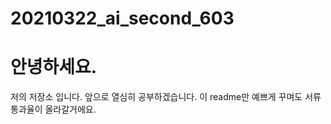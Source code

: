 # 20210322_ai_second_603

<h1> 안녕하세요. </h1>
저의 저장소 입니다.
앞으로 열심히 공부하겠습니다.
이 readme만 예쁘게 꾸며도 서류 통과율이 올라갈거에요.
